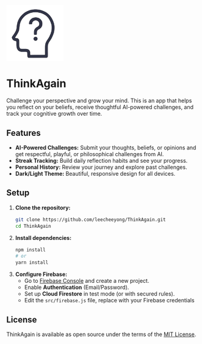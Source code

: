 <img src="/public/logo.png" width="150">

# ThinkAgain

Challenge your perspective and grow your mind. This is an app that helps you reflect on your beliefs, receive thoughtful AI-powered challenges, and track your cognitive growth over time.

## Features
- **AI-Powered Challenges:** Submit your thoughts, beliefs, or opinions and get respectful, playful, or philosophical challenges from AI.
- **Streak Tracking:** Build daily reflection habits and see your progress.
- **Personal History:** Review your journey and explore past challenges.
- **Dark/Light Theme:** Beautiful, responsive design for all devices.

## Setup

1. **Clone the repository:**
   ```bash
   git clone https://github.com/leecheeyong/ThinkAgain.git
   cd ThinkAgain
   ```
2. **Install dependencies:**
   ```bash
   npm install
   # or
   yarn install
   ```
3. **Configure Firebase:**
   - Go to [Firebase Console](https://console.firebase.google.com/) and create a new project.
   - Enable **Authentication** (Email/Password).
   - Set up **Cloud Firestore** in test mode (or with secured rules).
   - Edit the `src/firebase.js` file, replace with your Firebase credentials

## License

ThinkAgain is available as open source under the terms of the [MIT License](https://github.com/leecheeyong/ThinkAgain/blob/main/LICENSE).
